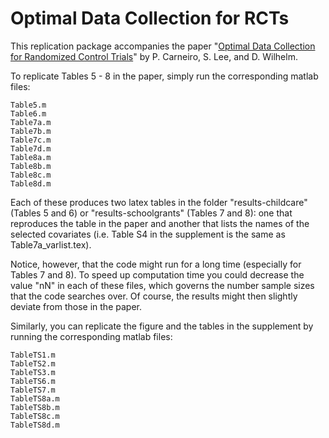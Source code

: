 # Optimal Data Collection for RCTs

This replication package accompanies the paper "[Optimal Data Collection for Randomized Control Trials](https://www.ucl.ac.uk/~uctpdwi/papers/cwp211919.pdf)" by P. Carneiro, S. Lee, and D. Wilhelm.

To replicate Tables 5 - 8 in the paper, simply run the corresponding matlab files:

    Table5.m
    Table6.m
    Table7a.m
    Table7b.m
    Table7c.m
    Table7d.m
    Table8a.m
    Table8b.m
    Table8c.m
    Table8d.m

Each of these produces two latex tables in the folder "results-childcare" (Tables 5 and 6) or "results-schoolgrants" (Tables 7 and 8): one that reproduces the table in the paper and another that lists the names of the selected covariates (i.e. Table S4 in the supplement is the same as Table7a_varlist.tex).

Notice, however, that the code might run for a long time (especially for Tables 7 and 8). To speed up computation time you could decrease the value "nN" in each of these files, which governs the number sample sizes that the code searches over. Of course, the results might then slightly deviate from those in the paper.

Similarly, you can replicate the figure and the tables in the supplement by running the corresponding matlab files:

    TableTS1.m
    TableTS2.m
    TableTS3.m
    TableTS6.m
    TableTS7.m
    TableTS8a.m
    TableTS8b.m
    TableTS8c.m
    TableTS8d.m